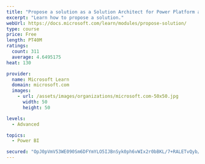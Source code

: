 ```yaml
---
title: "Propose a solution as a Solution Architect for Power Platform and Dynamics 365"
excerpt: "Learn how to propose a solution."
webUrl: https://docs.microsoft.com/learn/modules/propose-solution/
type: course
price: Free
length: PT40M
ratings:
  count: 311
  average: 4.6495175
heat: 130

provider:
  name: Microsoft Learn
  domain: microsoft.com
  images:
    - url: /assets/images/organizations/microsoft.com-50x50.jpg
      width: 50
      height: 50

levels:
  - Advanced

topics:
  - Power BI

secured: "OpJ0pVmV53WE090Sm6DFYmYLO5IJBnSyk0ph6vWIx2r0bBKL/7+RALETvQyb/HJWfsloxvP5miCw/Vjgmqym2IKZAZ+E8bjNAQhlqhdrXn1nRvjd/ly7CzoisiOQXVeGRVW9JcoC/g2zB4h2ZevEel9pGXQp9mBH+wOAKtho01A7eQRru1CALuF8ZZlk6nHmMwVJevl+9gTayJidrFzZjBW/ufda8mUmoDo6JcCFQdtB+mu0UeGiDVU/AeQ488xAs0l1Hkm6WbhIVFrb90uVYtEHTkcNRZx9sxuwzqo623744SeTK54y1Dfh6ydLJvW6NF+mxnhahBGD0bUShu+fiMyFp6gt8VwDsQzEWL7W2pm1Xpq5uNh2UoUiDXImz6Ck3TtTAGb/lyjsCEpcY5Juq5atIpMRsiHUnszAXeOIppM=;8RpsMTnKs4d/i27o2MDmkw=="
---
```


